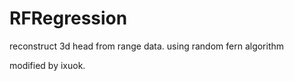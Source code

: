 # RFRegression
reconstruct 3d head from range data.  using random fern algorithm

modified by ixuok.